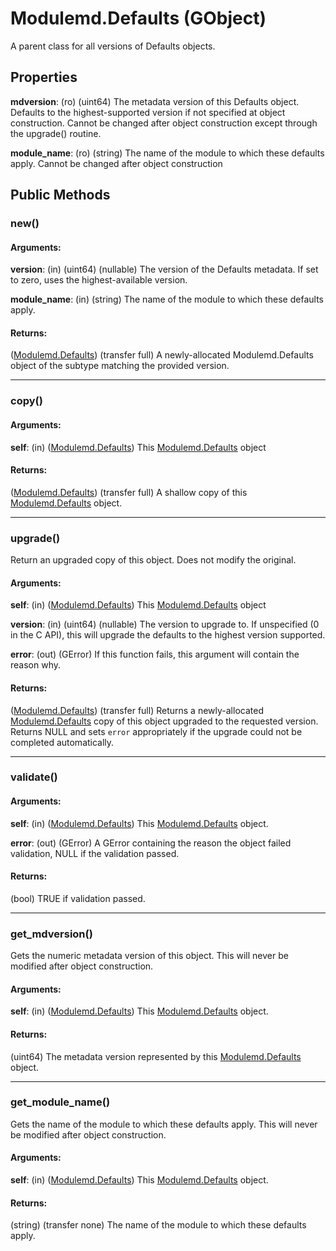# Modulemd.Defaults (GObject)
A parent class for all versions of Defaults objects.

## Properties

__mdversion__: (ro) (uint64) The metadata version of this Defaults object. Defaults to the highest-supported version if not specified at object construction. Cannot be changed after object construction except through the upgrade() routine.

__module_name__: (ro) (string) The name of the module to which these defaults apply. Cannot be changed after object construction

## Public Methods

### new()

#### Arguments:
__version__: (in) (uint64) (nullable) The version of the Defaults metadata. If set to zero, uses the highest-available version.

__module_name__: (in) (string) The name of the module to which these defaults apply.

#### Returns:
([Modulemd.Defaults](Modulemd.Defaults.md)) (transfer full) A newly-allocated Modulemd.Defaults object of the subtype matching the provided version.

---
### copy()
#### Arguments:
__self__: (in) ([Modulemd.Defaults](Modulemd.Defaults.md)) This [Modulemd.Defaults](Modulemd.Defaults.md) object

#### Returns:
([Modulemd.Defaults](Modulemd.Defaults.md)) (transfer full) A shallow copy of this [Modulemd.Defaults](Modulemd.Defaults.md) object.

---
### upgrade()
Return an upgraded copy of this object. Does not modify the original.

#### Arguments:
__self__: (in) ([Modulemd.Defaults](Modulemd.Defaults.md)) This [Modulemd.Defaults](Modulemd.Defaults.md) object

__version__: (in) (uint64) (nullable) The version to upgrade to. If unspecified (0 in the C API), this will upgrade the defaults to the highest version supported.

__error__: (out) (GError) If this function fails, this argument will contain the reason why.

#### Returns:
([Modulemd.Defaults](Modulemd.Defaults.md)) (transfer full) Returns a newly-allocated [Modulemd.Defaults](Modulemd.Defaults.md) copy of this object upgraded to the requested version. Returns NULL and sets `error` appropriately if the upgrade could not be completed automatically.

---
### validate()
#### Arguments:
__self__: (in) ([Modulemd.Defaults](Modulemd.Defaults.md)) This [Modulemd.Defaults](Modulemd.Defaults.md) object.

__error__: (out) (GError) A GError containing the reason the object failed validation, NULL if the validation passed.

#### Returns:
(bool) TRUE if validation passed.

---
### get_mdversion()
Gets the numeric metadata version of this object. This will never be modified after object construction.

#### Arguments:
__self__: (in) ([Modulemd.Defaults](Modulemd.Defaults.md)) This [Modulemd.Defaults](Modulemd.Defaults.md) object.

#### Returns:
(uint64) The metadata version represented by this [Modulemd.Defaults](Modulemd.Defaults.md) object.

---
### get_module_name()
Gets the name of the module to which these defaults apply. This will never be modified after object construction.

#### Arguments:
__self__: (in) ([Modulemd.Defaults](Modulemd.Defaults.md)) This [Modulemd.Defaults](Modulemd.Defaults.md) object.

#### Returns:
(string) (transfer none) The name of the module to which these defaults apply.
